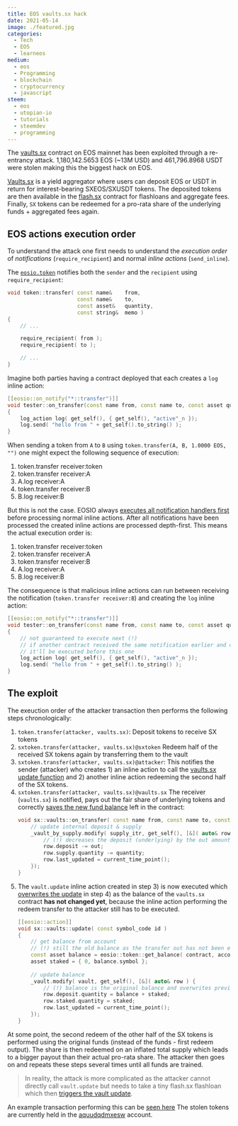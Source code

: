```yaml
---
title: EOS vaults.sx hack
date: 2021-05-14
image: ./featured.jpg
categories:
  - Tech
  - EOS
  - learneos
medium:
  - eos
  - Programming
  - blockchain
  - cryptocurrency
  - javascript
steem:
  - eos
  - utopian-io
  - tutorials
  - steemdev
  - programming
---
```


The [vaults.sx](https://www.bloks.io/account/vaults.sx) contract on EOS mainnet has been exploited through a re-entrancy attack.
1,180,142.5653 EOS (~13M USD) and 461,796.8968 USDT were stolen making this the biggest hack on EOS.

[Vaults.sx](https://www.bloks.io/account/vaults.sx) is a yield aggregator where users can deposit EOS or USDT in return for interest-bearing SXEOS/SXUSDT tokens.
The deposited tokens are then available in the [flash.sx](https://bloks.io/account/flash.sx) contract for flashloans and aggregate fees.
Finally, `SX` tokens can be redeemed for a pro-rata share of the underlying funds + aggregated fees again.

## EOS actions execution order

To understand the attack one first needs to understand the _execution order_ of _notifications_ (`require_recipient`) and normal _inline actions_ (`send_inline`).

The [`eosio.token`](https://github.com/EOSIO/eosio.contracts/blob/master/contracts/eosio.token/src/eosio.token.cpp#L89) notifies both the `sender` and the `recipient` using `require_recipient`:

```cpp
void token::transfer( const name&    from,
                      const name&    to,
                      const asset&   quantity,
                      const string&  memo )
{
    // ...

    require_recipient( from );
    require_recipient( to );

    // ...
}
```

Imagine both parties having a contract deployed that each creates a `log` inline action:

```cpp
[[eosio::on_notify("*::transfer")]]
void tester::on_transfer(const name from, const name to, const asset quantity, const string memo )
{
    log_action log( get_self(), { get_self(), "active"_n });
    log.send( "hello from " + get_self().to_string() );
}
```

When sending a token from `A` to `B` using `token.transfer(A, B, 1.0000 EOS, "")` one might expect the following sequence of execution:

1. token.transfer receiver:token
2. token.transfer receiver:A
3. A.log receiver:A
4. token.transfer receiver:B
5. B.log receiver:B

But this is not the case. EOSIO always [executes all notification handlers first](https://github.com/EOSIO/eos/blob/master/libraries/chain/apply_context.cpp#L171) before processing normal inline actions.
After all notifications have been processed the created inline actions are processed depth-first.
This means the actual execution order is:

1. token.transfer receiver:token
2. token.transfer receiver:A
3. token.transfer receiver:B
4. A.log receiver:A
5. B.log receiver:B

The consequence is that malicious inline actions can run between receiving the notification (`token.transfer receiver:B`) and creating the `log` inline action:

```cpp
[[eosio::on_notify("*::transfer")]]
void tester::on_transfer(const name from, const name to, const asset quantity, const string memo )
{
    // not guaranteed to execute next (!)
    // if another contract received the same notification earlier and created an inline action
    // it'll be executed before this one
    log_action log( get_self(), { get_self(), "active"_n });
    log.send( "hello from " + get_self().to_string() );
}
```

## The exploit

The exeuction order of the attacker transaction then performs the following steps chronologically:

1. `token.transfer(attacker, vaults.sx)`: Deposit tokens to receive SX tokens
2. `sxtoken.transfer(attacker, vaults.sx)@sxtoken` Redeem half of the received SX tokens again by transferring them to the vault
3. `sxtoken.transfer(attacker, vaults.sx)@attacker`: This notifies the sender (attacker) who creates 1) an inline action to call the [vaults.sx update function](https://github.com/stableex/sx.vaults/tree/6f6a3bd5d46fbc83503be7eaf56d87a1982a5a77/vaults.sx.cpp#L7) and 2) another inline action redeeming the second half of the SX tokens.
4. `sxtoken.transfer(attacker, vaults.sx)@vaults.sx` The receiver (`vaults.sx`) is notified, pays out the fair share of underlying tokens and correctly [saves the new fund balance](https://github.com/stableex/sx.vaults/tree/6f6a3bd5d46fbc83503be7eaf56d87a1982a5a77/vaults.sx.cpp#L133) left in the contract:
    ```cpp
    void sx::vaults::on_transfer( const name from, const name to, const asset quantity, const string memo ) {
        // update internal deposit & supply
        _vault_by_supply.modify( supply_itr, get_self(), [&]( auto& row ) {
            // (!) decreases the deposit (underlying) by the out amount
            row.deposit -= out;
            row.supply.quantity -= quantity;
            row.last_updated = current_time_point();
        });
    }
5. The `vault.update` inline action created in step 3) is now executed which [overwrites the update](https://github.com/stableex/sx.vaults/tree/6f6a3bd5d46fbc83503be7eaf56d87a1982a5a77/vaults.sx.cpp#L34) in step 4) as the balance of the `vaults.sx` contract **has not changed yet**, because the inline action performing the redeem transfer to the attacker still has to be executed.
    ```cpp
    [[eosio::action]]
    void sx::vaults::update( const symbol_code id )
    {
        // get balance from account
        // (!) still the old balance as the transfer out has not been executed yet
        const asset balance = eosio::token::get_balance( contract, account, sym.code() );
        asset staked = { 0, balance.symbol };
        
        // update balance
        _vault.modify( vault, get_self(), [&]( auto& row ) {
            // (!) balance is the original balance and overwrites previous update
            row.deposit.quantity = balance + staked;
            row.staked.quantity = staked;
            row.last_updated = current_time_point();
        });
    }
    ```

At some point, the second redeem of the other half of the SX tokens is performed using the original funds (instead of the funds - first redeem output).
The share is then redeemed on an inflated total supply which leads to a bigger payout than their actual pro-rata share.
The attacker then goes on and repeats these steps several times until all funds are trained.

> In reality, the attack is more complicated as the attacker cannot directly call `vault.update` but needs to take a tiny flash.sx flashloan which then [triggers the vault update](https://github.com/stableex/sx.flash/blob/cbdf30be510bdba1f6e987b2ffed5d65a968347c/flash.sx.cpp#L60).

An example transaction performing this can be [seen here](https://eos.eosq.eosnation.io/tx/c6e6a08acac52dab944adcee341ffab6f43cd304d8e1ea1ecf1c1a555bb33aec)
The stolen tokens are currently held in the [aquudqdmxesw](https://www.bloks.io/account/aquudqdmxesw) account.
